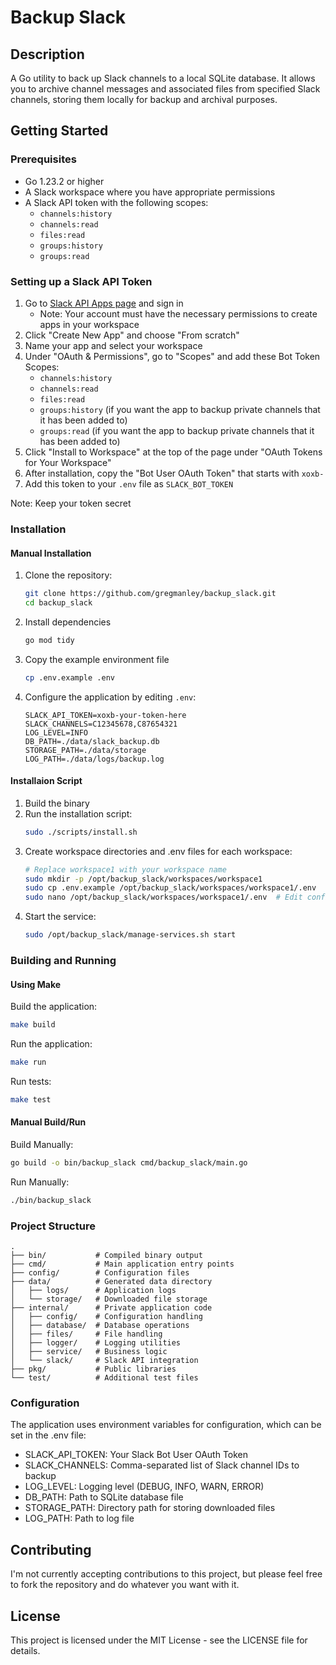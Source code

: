 # Backup Slack

## Description

A Go utility to back up Slack channels to a local SQLite database. It allows you to archive channel messages and associated files from specified Slack channels, storing them locally for backup and archival purposes.

## Getting Started

### Prerequisites

- Go 1.23.2 or higher
- A Slack workspace where you have appropriate permissions
- A Slack API token with the following scopes:
  - `channels:history`
  - `channels:read`
  - `files:read`
  - `groups:history`
  - `groups:read`

### Setting up a Slack API Token

1. Go to [Slack API Apps page](https://api.slack.com/apps) and sign in
   - Note: Your account must have the necessary permissions to create apps in your workspace
2. Click "Create New App" and choose "From scratch"
3. Name your app and select your workspace
4. Under "OAuth & Permissions", go to "Scopes" and add these Bot Token Scopes:
   - `channels:history`
   - `channels:read`
   - `files:read`
   - `groups:history` (if you want the app to backup private channels that it has been added to)
   - `groups:read` (if you want the app to backup private channels that it has been added to)
5. Click "Install to Workspace" at the top of the page under "OAuth Tokens for Your Workspace"
6. After installation, copy the "Bot User OAuth Token" that starts with `xoxb-`
7. Add this token to your `.env` file as `SLACK_BOT_TOKEN`

Note: Keep your token secret

### Installation

#### Manual Installation
1. Clone the repository:
   ```bash
   git clone https://github.com/gregmanley/backup_slack.git
   cd backup_slack
   ```

2. Install dependencies
   ```bash
   go mod tidy
   ```

3. Copy the example environment file
   ```bash
   cp .env.example .env
   ```

4. Configure the application by editing `.env`:
   ```
   SLACK_API_TOKEN=xoxb-your-token-here
   SLACK_CHANNELS=C12345678,C87654321
   LOG_LEVEL=INFO
   DB_PATH=./data/slack_backup.db
   STORAGE_PATH=./data/storage
   LOG_PATH=./data/logs/backup.log
   ```

#### Installaion Script
1. Build the binary
2. Run the installation script:
   ```bash
   sudo ./scripts/install.sh
   ```
3. Create workspace directories and .env files for each workspace:
   ```bash
   # Replace workspace1 with your workspace name
   sudo mkdir -p /opt/backup_slack/workspaces/workspace1
   sudo cp .env.example /opt/backup_slack/workspaces/workspace1/.env
   sudo nano /opt/backup_slack/workspaces/workspace1/.env  # Edit configuration
   ```
4. Start the service:
   ```bash
   sudo /opt/backup_slack/manage-services.sh start
   ```


### Building and Running

#### Using Make

Build the application:
```bash
make build
```

Run the application:
```bash
make run
```

Run tests:
```bash
make test
```

#### Manual Build/Run

Build Manually:
```bash
go build -o bin/backup_slack cmd/backup_slack/main.go
```

Run Manually:
```bash
./bin/backup_slack
```

### Project Structure

```
.
├── bin/           # Compiled binary output
├── cmd/           # Main application entry points
├── config/        # Configuration files
├── data/          # Generated data directory
│   ├── logs/      # Application logs
│   └── storage/   # Downloaded file storage
├── internal/      # Private application code
│   ├── config/    # Configuration handling
│   ├── database/  # Database operations
│   ├── files/     # File handling
│   ├── logger/    # Logging utilities
│   ├── service/   # Business logic
│   └── slack/     # Slack API integration
├── pkg/           # Public libraries
└── test/          # Additional test files
```

### Configuration

The application uses environment variables for configuration, which can be set in the .env file:
- SLACK_API_TOKEN: Your Slack Bot User OAuth Token
- SLACK_CHANNELS: Comma-separated list of Slack channel IDs to backup
- LOG_LEVEL: Logging level (DEBUG, INFO, WARN, ERROR)
- DB_PATH: Path to SQLite database file
- STORAGE_PATH: Directory path for storing downloaded files
- LOG_PATH: Path to log file


## Contributing

I'm not currently accepting contributions to this project, but please feel free to fork the repository and do whatever you want with it.


## License

This project is licensed under the MIT License - see the LICENSE file for details.
